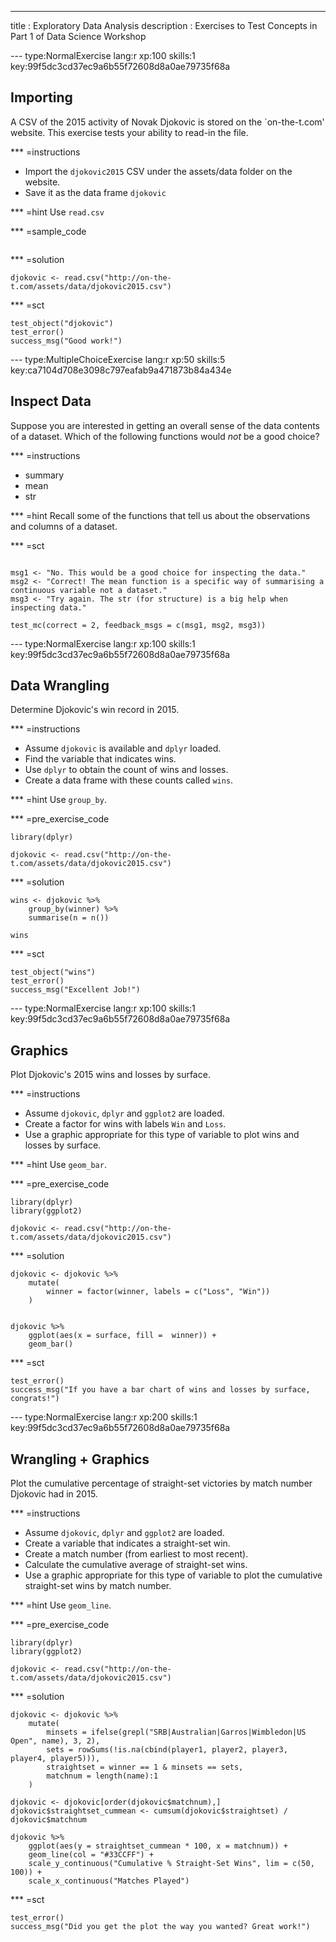 ---
title       : Exploratory Data Analysis
description : Exercises to Test Concepts in Part 1 of Data Science Workshop



--- type:NormalExercise lang:r xp:100 skills:1 key:99f5dc3cd37ec9a6b55f72608d8a0ae79735f68a
## Importing

A CSV of the 2015 activity of Novak Djokovic is stored on the `on-the-t.com' website. This exercise tests your ability to read-in the file.


*** =instructions
- Import the `djokovic2015` CSV under the assets/data folder on the website.
- Save it as the data frame `djokovic`


*** =hint
Use `read.csv`

*** =sample_code
```{r}
```

*** =solution
```{r}
djokovic <- read.csv("http://on-the-t.com/assets/data/djokovic2015.csv")
```

*** =sct
```{r}
test_object("djokovic")
test_error()
success_msg("Good work!")
```

--- type:MultipleChoiceExercise lang:r xp:50 skills:5 key:ca7104d708e3098c797eafab9a471873b84a434e
## Inspect Data

Suppose you are interested in getting an overall sense of the data contents of a dataset. Which of the following functions would _not_ be a good choice?

*** =instructions

- summary
- mean
- str

*** =hint
Recall some of the functions that tell us about the observations and columns of a dataset.

*** =sct
```{r}

msg1 <- "No. This would be a good choice for inspecting the data."
msg2 <- "Correct! The mean function is a specific way of summarising a continuous variable not a dataset."
msg3 <- "Try again. The str (for structure) is a big help when inspecting data."

test_mc(correct = 2, feedback_msgs = c(msg1, msg2, msg3)) 
```



--- type:NormalExercise lang:r xp:100 skills:1 key:99f5dc3cd37ec9a6b55f72608d8a0ae79735f68a

## Data Wrangling 

Determine Djokovic's win record in 2015.


*** =instructions
- Assume `djokovic` is available and `dplyr` loaded.
- Find the variable that indicates wins.
- Use `dplyr` to obtain the count of wins and losses.
- Create a  data frame with these counts called `wins`.

*** =hint
Use `group_by`.

*** =pre_exercise_code
```{r}
library(dplyr)

djokovic <- read.csv("http://on-the-t.com/assets/data/djokovic2015.csv")
```



*** =solution
```{r}
wins <- djokovic %>%
	group_by(winner) %>%
	summarise(n = n()) 

wins
```

*** =sct
```{r}
test_object("wins")
test_error()
success_msg("Excellent Job!")
```




--- type:NormalExercise lang:r xp:100 skills:1 key:99f5dc3cd37ec9a6b55f72608d8a0ae79735f68a

## Graphics

Plot Djokovic's 2015 wins and losses by surface. 



*** =instructions
- Assume `djokovic`, `dplyr` and `ggplot2` are loaded.
- Create a factor for wins with labels `Win` and `Loss`.
- Use a graphic appropriate for this type of variable to plot wins and losses by surface.

*** =hint
Use `geom_bar`.

*** =pre_exercise_code
```{r}
library(dplyr)
library(ggplot2)

djokovic <- read.csv("http://on-the-t.com/assets/data/djokovic2015.csv")
```



*** =solution
```{r}
djokovic <- djokovic %>%
	mutate(
		winner = factor(winner, labels = c("Loss", "Win"))
	)
	

djokovic %>% 
	ggplot(aes(x = surface, fill =  winner)) + 
	geom_bar()
```

*** =sct
```{r}
test_error()
success_msg("If you have a bar chart of wins and losses by surface, congrats!")
```




--- type:NormalExercise lang:r xp:200 skills:1 key:99f5dc3cd37ec9a6b55f72608d8a0ae79735f68a

##  Wrangling + Graphics

Plot the cumulative percentage of straight-set victories by match number Djokovic had in 2015. 



*** =instructions
- Assume `djokovic`, `dplyr` and `ggplot2` are loaded.
- Create a variable that indicates a straight-set win. 
- Create a match number (from earliest to most recent). 
- Calculate the cumulative average of straight-set wins.
- Use a graphic appropriate for this type of variable to plot the cumulative straight-set wins by match number.


*** =hint
Use `geom_line`.

*** =pre_exercise_code
```{r}
library(dplyr)
library(ggplot2)

djokovic <- read.csv("http://on-the-t.com/assets/data/djokovic2015.csv")
```


*** =solution
```{r}
djokovic <- djokovic %>% 
	mutate(
		minsets = ifelse(grepl("SRB|Australian|Garros|Wimbledon|US Open", name), 3, 2), 
		sets = rowSums(!is.na(cbind(player1, player2, player3, player4, player5))),
		straightset = winner == 1 & minsets == sets,
		matchnum = length(name):1
	)

djokovic <- djokovic[order(djokovic$matchnum),]
djokovic$straightset_cummean <- cumsum(djokovic$straightset) / djokovic$matchnum	

djokovic %>%
	ggplot(aes(y = straightset_cummean * 100, x = matchnum)) + 
	geom_line(col = "#33CCFF") + 
	scale_y_continuous("Cumulative % Straight-Set Wins", lim = c(50, 100)) +
	scale_x_continuous("Matches Played")
```

*** =sct
```{r}
test_error()
success_msg("Did you get the plot the way you wanted? Great work!")
```


